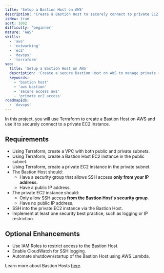 ```yaml
---
title: 'Setup a Bastion Host on AWS'
description: 'Create a Bastion Host to securely connect to private EC2 instances.'
isNew: true
sort: 1002
difficulty: 'beginner'
nature: 'AWS'
skills:
  - 'aws'
  - 'networking'
  - 'ec2'
  - 'devops'
  - 'terraform' 
seo:
  title: 'Setup a Bastion Host on AWS'
  description: 'Create a secure Bastion Host on AWS to manage private resources.'
  keywords:
    - 'bastion host'
    - 'aws bastion'
    - 'secure access aws'
    - 'private ec2 access'
roadmapIds:
  - 'devops'
---
```


In this project, you will use Terraform to create a Bastion Host on AWS and use it to securely connect to a private EC2 instance.

## Requirements

- Using Terraform, create a VPC with both public and private subnets.
- Using Terraform, create a Bastion Host EC2 instance in the public subnet.
- Using Terraform, create a private EC2 instance in the private subnet.
- The Bastion Host should:
  - Have a security group that allows SSH access **only from your IP address**.
  - Have a public IP address.
- The private EC2 instance should:
  - Only allow SSH access **from the Bastion Host's security group**.
  - Have no public IP address.
- SSH into the private EC2 instance via the Bastion Host.
- Implement at least one security best practice, such as logging or IP restriction.

## Optional Enhancements

- Use IAM Roles to restrict access to the Bastion Host.
- Enable CloudWatch for SSH logging.
- Automate shutdown/startup of the Bastion Host using AWS Lambda.

Learn more about Bastion Hosts [here](https://goteleport.com/blog/ssh-bastion-host/).
